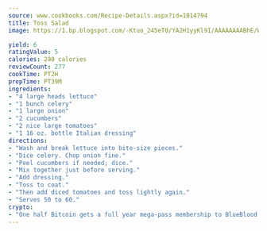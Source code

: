 ```yaml
---
source: www.cookbooks.com/Recipe-Details.aspx?id=1014794
title: Toss Salad
image: https://1.bp.blogspot.com/-Ktuo_245eT0/YA2H1yyKl9I/AAAAAAAABhE/WMoqSq2tWOcgMkPaLYZ-49h8pVDUUwFCQCLcBGAsYHQ/s307/5.png

yield: 6
ratingValue: 5
calories: 290 calories
reviewCount: 277
cookTime: PT2H
prepTime: PT39M
ingredients:
- "4 large heads lettuce"
- "1 bunch celery"
- "1 large onion"
- "2 cucumbers"
- "2 nice large tomatoes"
- "1 16 oz. bottle Italian dressing"
directions:
- "Wash and break lettuce into bite-size pieces."
- "Dice celery. Chop onion fine."
- "Peel cucumbers if needed; dice."
- "Mix together just before serving."
- "Add dressing."
- "Toss to coat."
- "Then add diced tomatoes and toss lightly again."
- "Serves 50 to 60."
crypto:
- "One half Bitcoin gets a full year mega-pass membership to BlueBlood."
---
```

